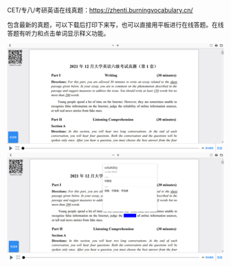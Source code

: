 CET/专八/考研英语在线真题：https://zhenti.burningvocabulary.cn/

包含最新的真题，可以下载后打印下来写，也可以直接用平板进行在线答题。在线答题有听力和点击单词显示释义功能。

<img src="CETImages/image-20220817112626560.png" alt="image-20220817112626560" style="zoom:150%;" />

<img src="CETImages/image-20220817112720021.png" alt="image-20220817112720021" style="zoom: 150%;" />